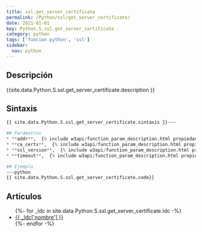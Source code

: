 ```yaml
---
title: ssl.get_server_certificate
permalink: /Python/ssl/get_server_certificate/
date: 2021-01-01
key: Python.S.ssl.get_server_certificate
category: python
tags: ['funcion python', 'ssl']
sidebar: 
  nav: python
---
```


## Descripción
{{site.data.Python.S.ssl.get_server_certificate.description }}

## Sintaxis
~~~python
{{ site.data.Python.S.ssl.get_server_certificate.sintaxis }}~~~

## Parámetros
* **addr**,  {% include w3api/function_param_description.html propiedad=site.data.Python.S.ssl.get_server_certificate valor="addr" %}
* **ca_certs**,  {% include w3api/function_param_description.html propiedad=site.data.Python.S.ssl.get_server_certificate valor="ca_certs" %}
* **ssl_version**,  {% include w3api/function_param_description.html propiedad=site.data.Python.S.ssl.get_server_certificate valor="ssl_version" %}
* **timeout**,  {% include w3api/function_param_description.html propiedad=site.data.Python.S.ssl.get_server_certificate valor="timeout" %}

## Ejemplo
~~~python
{{ site.data.Python.S.ssl.get_server_certificate.code}}
~~~

## Artículos
<ul>
{%- for _ldc in site.data.Python.S.ssl.get_server_certificate.ldc -%}
   <li>
       <a href="{{_ldc['url'] }}">{{ _ldc['nombre'] }}</a>
   </li>
{%- endfor -%}
</ul>
